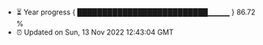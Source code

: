 - ⏳ Year progress { ██████████████████████████▁▁▁▁ } 86.72 %
- ⏰ Updated on Sun, 13 Nov 2022 12:43:04 GMT

